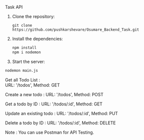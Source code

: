 Task API
1. Clone the repository:

    ```
    git clone https://github.com/pushkarshevare/Osumare_Backend_Task.git
    ```

2. Install the dependencies:

    ```sh
    npm install
    npm i nodemon
    ```
3. Start the server:

```sh
nodemon main.js
```

Get all Todo List :  
URL: '/todos', 
Method: GET

Create a new todo : 
URL: '/todos',
Method: POST

Get a todo by ID : 
URL: '/todos/:id',
Method: GET

Update an existing todo :
URL: '/todos/:id',
Method: PUT

Delete a todo by ID : 
URL: '/todos/:id',
Method: DELETE

Note : You can use Postman for API Testing.
